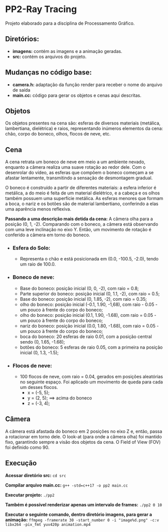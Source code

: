 # PP2-Ray Tracing
Projeto elaborado para a disciplina de Processamento Gráfico. 

## Diretórios:
- **imagens:** contém as imagens e a animação geradas.
- **src:** contém os arquivos do projeto.

## Mudanças no código base:
- **camera.h:** adaptação da função render para receber o nome do arquivo de saída
- **main.cc:** código para gerar os objetos e cenas aqui descritas.

## Objetos
Os objetos presentes na cena são: esferas de diversos materiais (metálica, lambertiana, dielétrica) e raios, representando inúmeros elementos da cena: chão, corpo do boneco, olhos, flocos de neve, etc.

## Cena
A cena retrata um boneco de neve em meio a um ambiente nevado, enquanto a câmera realiza uma suave rotação ao redor dele. Com o desenrolar do vídeo, as esferas que compõem o boneco começam a se afastar lentamente, transmitindo a sensação de desmontagem gradual.

O boneco é construído a partir de diferentes materiais: a esfera inferior é metálica, a do meio é feita de um material dielétrico, e a cabeça e os olhos também possuem uma superfície metálica. As esferas menores que formam a boca, o nariz e os botões são de material lambertiano, conferindo a elas uma aparência menos reflexiva.

**Passando a uma descrição mais detida da cena:**
A câmera olha para a posição (0, 1, -2). Comparando com o boneco, a câmera está observando com uma leve inclinação no eixo Y. Então, um movimento de rotação é conferido a câmera em torno do boneco.

- ### Esfera do Solo:
   - Representa o chão e está posicionada em (0.0, -100.5, -2.0), tendo um raio de 100.0.

- ### Boneco de neve:
  - Base do boneco: posição inicial (0, 0, -2), com raio = 0.8;
  - Parte superior do boneco: posição inicial (0, 1.1, -2), com raio = 0.5;
  - Base do boneco: posição inicial (0, 1.85, -2), com raio = 0.35;
  - olho do boneco: posição inicial (-0.1, 1.90, -1,68), com raio - 0.05 - um pouco à frente do corpo do boneco;
  - olho do boneco: posição inicial (0.1, 1.90, -1.68), com raio = 0.05 - um pouco à frente do corpo do boneco;
  - nariz do boneco: posição inicial (0.0, 1.80, -1.68), com raio = 0.05 - um pouco à frente do corpo do boneco;
  - boca do boneco: 20 esferas de raio 0.01, com a posição central sendo (0, 1.65, -1.68);
  - botões do boneco: 5 esferas de raio 0.05, com a primeira na posição inicial (0, 1.3, -1.5);

- ### Flocos de neve:
  - 100 flocos de neve, com raio = 0.04, gerados em posições aleatórias no seguinte espaço. Foi aplicado um movimento de queda para cada um desses flocos.
    - x = (-5, 5);
    - y = (2, 5); ==> acima do boneco
    - z = (-3, 4);

## Câmera
A câmera está afastada do boneco em 2 posições no eixo Z e, então, passa a rotacionar em torno dele. O look-at (para onde a câmera olha) foi mantido fixo, garantindo sempre a visão dos objetos da cena. O Field of View (FOV) foi definido como 90. 

## Execução
**Acessar diretório src:**
```cd src ```

**Compilar arquivo main.cc:**
```g++ -std=c++17 -o pp2 main.cc```

**Executar projeto:**
```./pp2```

**Também é possível renderizar apenas um intervalo de frames:**
```./pp2 0 10```

**Executar o seguinte comando, dentro diretório imagens, para gerar a animação:**
```ffmpeg -framerate 30 -start_number 0 -i "image%d.png" -c:v libx264 -pix_fmt yuv420p animation.mp4```
